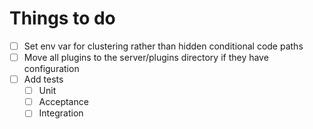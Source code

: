 # Things to do
- [ ] Set env var for clustering rather than hidden conditional code paths
- [ ] Move all plugins to the server/plugins directory if they have configuration
- [ ] Add tests
  - [ ] Unit
  - [ ] Acceptance
  - [ ] Integration
